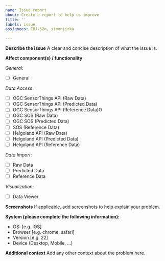 ```yaml
---
name: Issue report
about: Create a report to help us improve
title: ''
labels: issue
assignees: EHJ-52n, simonjirka

---
```


**Describe the issue**
A clear and concise description of what the issue is.

**Affect component(s) / functionality**

_General_:

- [ ] General

_Data Access_:

- [ ] OGC SensorThings API (Raw Data)
- [ ] OGC SensorThings API (Predicted Data)
- [ ] OGC SensorThings API (Reference Data)O
- [ ] OGC SOS (Raw Data)
- [ ] OGC SOS (Predicted Data)
- [ ] SOS (Reference Data)
- [ ] Helgoland API (Raw Data)
- [ ] Helgoland API (Predicted Data)
- [ ] Helgoland API (Reference Data)

_Data Import_:

- [ ] Raw Data
- [ ] Predicted Data
- [ ] Reference Data

_Visualization_:

- [ ] Data Viewer

**Screenshots**
If applicable, add screenshots to help explain your problem.

**System (please complete the following information):**
 - OS: [e.g. iOS]
 - Browser [e.g. chrome, safari]
 - Version [e.g. 22]
- Device (Desktop, Mobile, ...)

**Additional context**
Add any other context about the problem here.
